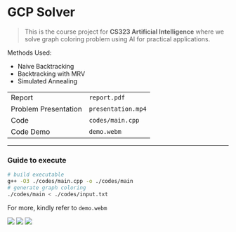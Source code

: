 # GCP Solver

> This is the course project for **CS323 Artificial Intelligence** where we solve graph coloring problem using AI for practical applications.

Methods Used:

- Naive Backtracking
- Backtracking with MRV
- Simulated Annealing

|                      |                    |
| -------------------- | ------------------ |
| Report               | `report.pdf`       |
| Problem Presentation | `presentation.mp4` |
| Code                 | `codes/main.cpp`   |
| Code Demo            | `demo.webm`        |

---

### Guide to execute

```sh
# build executable
g++ -O3 ./codes/main.cpp -o ./codes/main
# generate graph coloring
./codes/main < ./codes/input.txt
```

For more, kindly refer to `demo.webm`

[![](https://img.shields.io/badge/Donate-Jupyter?style=for-the-badge)](https://razorpay.webug.space/kunaltawatia/ai-gcp-solver)
[![](https://img.shields.io/badge/Donate-Jupyter?style=for-the-badge)](https://razorpay.webug.space/kunaltawatia/ai-gcp-solver)
[![](https://img.shields.io/badge/Donate-Jupyter?style=for-the-badge)](https://razorpay.webug.space/kunaltawatia/ai-gcp-solver)